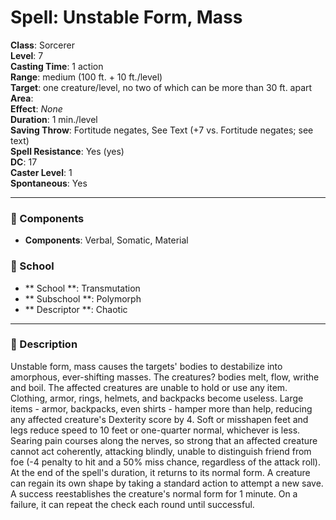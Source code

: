 
# Spell: Unstable Form, Mass
**Class**: Sorcerer  
**Level**: 7  
**Casting Time**: 1 action  
**Range**: medium (100 ft. + 10 ft./level)  
**Target**: one creature/level, no two of which can be more than 30 ft. apart   
**Area**:   
**Effect**: _None_  
**Duration**: 1 min./level  
**Saving Throw**: Fortitude negates, See Text (+7 vs. Fortitude negates; see text)  
**Spell Resistance**: Yes (yes)  
**DC**: 17  
**Caster Level**: 1  
**Spontaneous**: Yes

---

### 🔮 Components
- **Components**: Verbal, Somatic, Material

### 🏫 School
- ** School **: Transmutation
- ** Subschool **: Polymorph
- ** Descriptor **: Chaotic
---

### 📜 Description
Unstable form, mass causes the targets' bodies to destabilize into amorphous, ever-shifting masses. The creatures? bodies melt, flow, writhe and boil. The affected creatures are unable to hold or use any item. Clothing, armor, rings, helmets, and backpacks become useless. Large items - armor, backpacks, even shirts - hamper more than help, reducing any affected creature's Dexterity score by 4. Soft or misshapen feet and legs reduce speed to 10 feet or one-quarter normal, whichever is less. Searing pain courses along the nerves, so strong that an affected creature cannot act coherently, attacking blindly, unable to distinguish friend from foe (-4 penalty to hit and a 50% miss chance, regardless of the attack roll). At the end of the spell's duration, it returns to its normal form. A creature can regain its own shape by taking a standard action to attempt a new save. A success reestablishes the creature's normal form for 1 minute. On a failure, it can repeat the check each round until successful.

